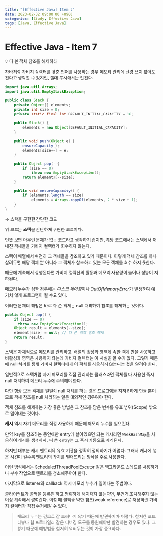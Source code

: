 ```yaml
---
title: "[Effective Java] Item 7"
date: 2023-02-02 09:00:00 +0900
categories: [Study, Effective Java]
tags: [Java, Effective Java]
---
```


# Effective Java - Item 7

<aside>
💡 다 쓴 객체 참조를 해제하라

</aside>

자바처럼 가비지 컬렉터를 갖춘 언어를 사용하는 경우 메모리 관리에 신경 쓰지 않아도 된다고 생각할 수 있지만, 절대 무시해서는 안된다.

```java
import java.util.Arrays;
import java.util.EmptyStackException;

public class Stack {
	private Object[] elements;
	private int size = 0;
	private static final int DEFAULT_INITIAL_CAPACITY = 16;
	
	public Stack() {
		elements = new Object[DEFAULT_INITIAL_CAPACITY];
	}
	
	public void push(Object e) {
		ensureCapacity();
		elements[size++] = e;
	}
	
	public Object pop() {
		if (size == 0) 
			throw new EmptyStackException();
		return elements[--size];
	}
	
	public void ensureCapacity() {
		if (elements.length == size) 
			elements = Arrays.copyOf(elements, 2 * size + 1);
	}
}
```

→ 스택을 구현한 간단한 코드

위 코드는 **스택**을 간단하게 구현한 코드이다.

언뜻 보면 아무런 문제가 없는 코드라고 생각하기 쉽지만, 해당 코드에서는 스택에서 꺼내진 객체들을 가비지 컬렉터가 회수하지 않는다.

스택이 배열에서 여전히 그 객체들을 참조하고 있기 때문이다. 이렇게 객체 참조를 하나 살려두면 해당 객체 뿐 아니라 그 객체가 참조하고 있는 모든 객체를 회수 하지 못한다.

때문에 계속해서 실행된다면 가비지 컬렉션의 활동과 메모리 사용량이 늘어나 성능이 저하된다.

메모리 누수가 심한 경우에는 *디스크 페이징*이나 *OutOfMemoryError*가 발생하여 예기치 않게 프로그램이 될 수도 있다.

이러한 문제의 해법은 바로 다 쓴 객체는 null 처리하여 참조를 해제하는 것이다.

```java
public Object pop() {
	if (size == 0)
	  throw new EmptyStackException();
	Object result = elements[--size];
	element[size] = null; // 다 쓴 객체 참조 해제
	return result;
}
```

스택은 자체적으로 메모리를 관리하고, 배열의 활성화 영역에 속한 객체 만을 사용하고 비활성화 영역은 사용하지 않는데 가비지 컬렉터는 이 사실을 알 수가 없다. 그렇기 때문에 null 처리를 통해 가비지 컬렉터에게 이 객체를 사용하지 않는다는 것을 알려야 한다.

일반적으로 스택처럼 자기 메모리를 직접 관리하는 클래스라면 객체를 다 사용한 즉시 null 처리하여 메모리 누수에 주의해야 한다.

다만 항상 모든 객체를 일일이 null 처리를 하는 것은 프로그램을 지저분하게 만들 뿐이므로 객체 참조를 null 처리하는 일은 예외적인 경우여야 한다.

객체 참조를 해제하는 가장 좋은 방법은 그 참조를 담은 변수를 유효 범위(Scope) 밖으로 밀어내는 것이다.

**캐시** 역시 자기 메모리를 직접 사용하기 때문에 메모리 누수를 일으킨다.

만약 key를 참조하는 동안에만 entry가 살아있으면 되는 캐시라면 `WeakHashMap`을 사용하여 캐시를 생성하자. 다 쓴 entry는 그 즉시 자동으로 제거된다.

하지만 대부분 캐시 엔트리의 유효 기간을 정확히 정의하기가 어렵다. 그래서 캐시에 넣은 시간이 길수록 엔트리의 가치를 떨어뜨리는 방식을 주로 사용한다.

이런 방식에서는 ScheduledThreadPoolExcutor 같은 백그라운드 스레드를 사용하거나 부수 작업으로 엔트리를 청소해주어야 한다.

마지막으로 listener와 callback 역시 메모리 누수가 일어나는 주범이다.

클라이언트가 콜백을 등록만 하고 명확하게 해지하지 않는다면, 무언가 조치해주지 않는 이상 계속해서 쌓여간다. 이럴 때 콜백을 약한 참조(weak reference)로 저장하면 가비지 컬렉터가 직접 수거해갈 수 있다.

> 메모리 누수는 겉으로 잘 드러나지 않기 때문에 발견하기가 어렵다.
철저한 코드 리뷰나 힙 프로파일러 같은 디버깅 도구를 동원해야만 발견하는 경우도 있다. 그렇기 때문에 예방법을 철저히 익혀두는 것이 가장 중요하다.
>